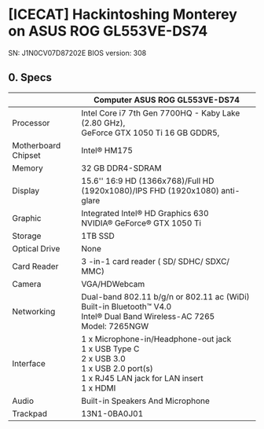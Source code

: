 # [ICECAT] Hackintoshing Monterey on ASUS ROG GL553VE-DS74
SN: J1N0CV07D87202E
BIOS version: 308

## 0. Specs

　 | Computer ASUS ROG GL553VE-DS74
--- | --- | 
Processor | Intel Core i7 7th Gen 7700HQ - Kaby Lake (2.80 GHz), <br/>GeForce GTX 1050 Ti 16 GB GDDR5,
Motherboard Chipset | Intel® HM175
Memory | 32 GB DDR4-SDRAM
Display | 15.6'' 16:9 HD (1366x768)/Full HD (1920x1080)/IPS FHD (1920x1080) anti-glare
Graphic | Integrated Intel® HD Graphics 630 <br/> NVIDIA® GeForce® GTX 1050 Ti
Storage | 1TB SSD
Optical Drive | None
Card Reader | 3 -in-1 card reader ( SD/ SDHC/ SDXC/ MMC)
Camera | VGA/HDWebcam
Networking | Dual-band 802.11 b/g/n or 802.11 ac (WiDi) <br/> Built-in Bluetooth™ V4.0 <br/> Intel® Dual Band Wireless-AC 7265 <br/> Model: 7265NGW
Interface | 1 x Microphone-in/Headphone-out jack <br/> 1 x USB Type C <br/> 2 x USB 3.0 <br/> 1 x USB 2.0 port(s) <br/> 1 x RJ45 LAN jack for LAN insert <br/> 1 x HDMI 
Audio | Built-in Speakers And Microphone
Trackpad | 13N1-0BA0J01

